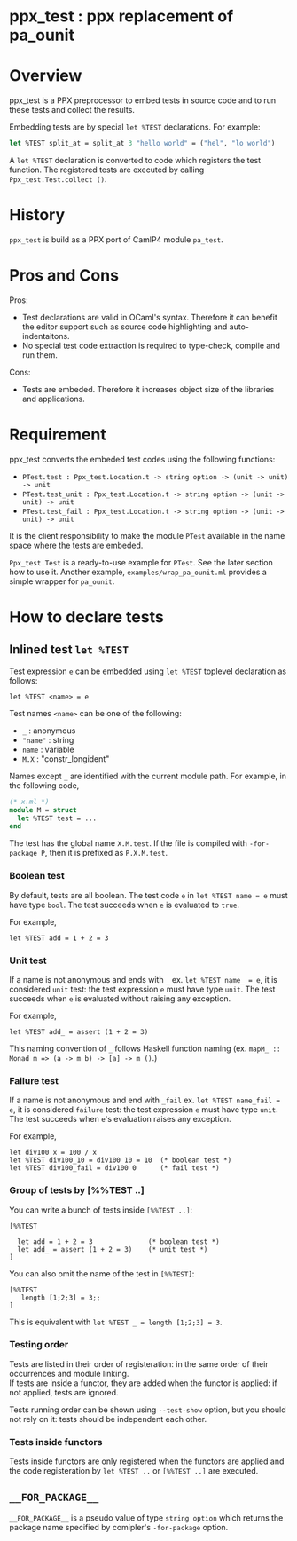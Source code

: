 # ppx_test : ppx replacement of pa_ounit

# Overview

ppx_test is a PPX preprocessor to embed tests in source code
and to run these tests and collect the results.

Embedding tests are by special `let %TEST` declarations. For example:

```ocaml
let %TEST split_at = split_at 3 "hello world" = ("hel", "lo world")
```

A `let %TEST` declaration is converted to code which registers 
the test function. 
The registered tests are executed by calling `Ppx_test.Test.collect ()`.

# History

`ppx_test` is build as a PPX port of CamlP4 module `pa_test`.

# Pros and Cons

Pros:

* Test declarations are valid in OCaml's syntax. Therefore it can benefit
  the editor support such as source code highlighting and auto-indentaitons.
* No special test code extraction is required to type-check, compile and run them.

Cons:

* Tests are embeded. Therefore it increases object size of
  the libraries and applications.

# Requirement

ppx_test converts the embeded test codes using the following functions:

* `PTest.test : Ppx_test.Location.t -> string option -> (unit -> unit) -> unit`
* `PTest.test_unit : Ppx_test.Location.t -> string option -> (unit -> unit) -> unit`
* `PTest.test_fail : Ppx_test.Location.t -> string option -> (unit -> unit) -> unit`

It is the client responsibility to make the module `PTest` available
in the name space where the tests are embeded.

`Ppx_test.Test` is a ready-to-use example for `PTest`.
See the later section how to use it.
Another example, `examples/wrap_pa_ounit.ml` provides 
a simple wrapper for `pa_ounit`.

# How to declare tests

## Inlined test `let %TEST`

Test expression `e` can be embedded using `let %TEST` toplevel declaration as follows:

```
let %TEST <name> = e
```

Test names `<name>` can be one of the following:

* `_` : anonymous
* `"name"` : string
* `name` : variable
* `M.X` : "constr_longident"

Names except `_` are identified with the current module path.
For example, in the following code,

```ocaml
(* x.ml *)
module M = struct
  let %TEST test = ...
end
```

The test has the global name `X.M.test`. 
If the file is compiled with `-for-package P`, 
then it is prefixed as `P.X.M.test`.

### Boolean test

By default, tests are all boolean. The test code `e` in `let %TEST name = e`
must have type `bool`. The test succeeds when `e` is evaluated to `true`.

For example,
```
let %TEST add = 1 + 2 = 3
```

### Unit test

If a name is not anonymous and ends with `_` ex. `let %TEST name_ = e`,
it is considered `unit` test: the test expression `e` must have type `unit`.
The test succeeds when `e` is evaluated without raising any exception.

For example,
```
let %TEST add_ = assert (1 + 2 = 3)
```

This naming convention of `_` follows Haskell function naming (ex. `mapM_ :: Monad m => (a -> m b) -> [a] -> m ()`.)

### Failure test

If a name is not anonymous and end with `_fail` ex. `let %TEST name_fail = e`,
it is considered `failure` test: the test expression `e` must have type `unit`.
The test succeeds when `e`'s evaluation raises any exception.

For example,
```
let div100 x = 100 / x
let %TEST div100_10 = div100 10 = 10  (* boolean test *)
let %TEST div100_fail = div100 0      (* fail test *)
```

### Group of tests by [%%TEST ..]

You can write a bunch of tests inside `[%%TEST ..]`:

```
[%%TEST

  let add = 1 + 2 = 3              (* boolean test *) 
  let add_ = assert (1 + 2 = 3)    (* unit test *)
]
```

You can also omit the name of the test in `[%%TEST]`:

```
[%%TEST
   length [1;2;3] = 3;;
]
```
This is equivalent with `let %TEST _ = length [1;2;3] = 3`.

### Testing order

Tests are listed in their order of registeration: 
in the same order of their occurrences and module linking.  
If tests are inside a functor, they are added when the functor is
applied: if not applied, tests are ignored.

Tests running order can be shown using `--test-show` option,
but you should not rely on it: tests should be independent each other.

### Tests inside functors

Tests inside functors are only registered when the functors are applied and
the code registeration by `let %TEST ..` or `[%%TEST ..]` are executed.

## `__FOR_PACKAGE__`

`__FOR_PACKAGE__` is a pseudo value of type `string option`
which returns the package name specified by comipler's `-for-package` option. 
